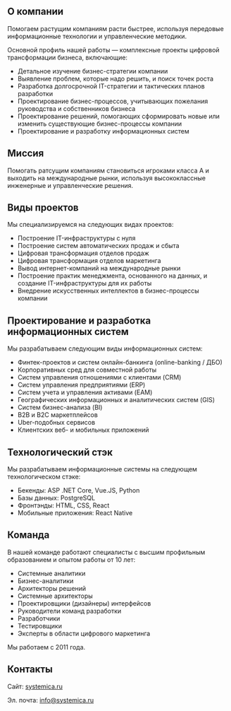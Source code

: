 ## О компании

Помогаем растущим компаниям расти быстрее, используя передовые информационные технологии и управленческие методики. 

Основной профиль нашей работы — комплексные проекты цифровой трансформации бизнеса, включающие:

*   Детальное изучение бизнес-стратегии компании
*   Выявление проблем, которые надо решить, и поиск точек роста
*   Разработка долгосрочной IT-стратегии и тактических планов разработки
*   Проектирование бизнес-процессов, учитывающих пожелания руководства и собственников бизнеса
*   Проектирование решений, помогающих сформировать новые или изменить существующие бизнес-процессы компании
*   Проектирование и разработку информационных систем

## Миссия
Помогать ратсущим компаниям становиться игроками класса А и выходить на международные рынки, используя высококлассные инженерные и управленческие решения.

## Виды проектов
Мы специализируемся на следующих видах проектов:
*   Построение IT-инфраструктуры с нуля
*   Построение систем автоматических продаж и сбыта
*   Цифровая трансформация отделов продаж
*   Цифровая трансформация отделов маркетинга
*   Вывод интернет-компаний на международные рынки
*   Построение практик менеджмента, основанного на данных, и создание IT-инфраструктуры для их работы
*   Внедрение искусственных интеллектов в бизнес-процессы компании

## Проектирование и разработка информационных систем
Мы разрабатываем следующим виды информационных систем:
*   Финтек-проектов и систем онлайн-банкинга (online-banking / ДБО)
*   Корпоративных сред для совместной работы
*   Систем управления отношениями с клиентами (CRM)
*   Систем управления предприятиями (ERP)
*   Систем учета и управления активами (EAM)
*   Географических информационных и аналитических систем (GIS)
*   Систем бизнес-анализа (BI)
*   B2B и B2C маркетплейсов
*   Uber-подобных сервисов
*   Клиентских веб- и мобильных приложений

## Технологический стэк
Мы разрабатываем информационные системы на следующем технологическом стэке:
*   Бекенды: ASP .NET Core, Vue.JS, Python
*   Базы данных: PostgreSQL
*   Фронтэнды: HTML, CSS, React
*   Мобильные приложения: React Native

## Команда
В нашей команде работают специалисты с высшим профильным образованием и опытом работы от 10 лет:
*   Системные аналитики
*   Бизнес-аналитики
*   Архитекторы решений
*   Системные архитекторы
*   Проектировщики (дизайнеры) интерфейсов
*   Руководители команд разработки
*   Разработчики
*   Тестировщики
*   Эксперты в области цифрового маркетинга

Мы работаем с 2011 года.

## Контакты

Сайт: [systemica.ru](https://systemica.ru)

Эл. почта: [info@systemica.ru](mailto:info@systemica.ru)
